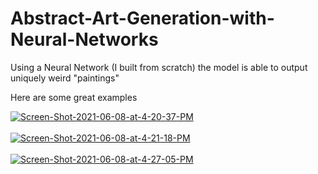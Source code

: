 # Abstract-Art-Generation-with-Neural-Networks

Using a Neural Network (I built from scratch) the model is able to output uniquely weird "paintings"

Here are some great examples

<a href="https://postimg.cc/zyLLLFVm" target="_blank"><img src="https://i.postimg.cc/13BDjWSz/Screen-Shot-2021-06-08-at-4-20-37-PM.png" alt="Screen-Shot-2021-06-08-at-4-20-37-PM"/></a><br/><br/>
<a href="https://postimg.cc/mcCtjZY8" target="_blank"><img src="https://i.postimg.cc/25XhzVVR/Screen-Shot-2021-06-08-at-4-21-18-PM.png" alt="Screen-Shot-2021-06-08-at-4-21-18-PM"/></a><br/><br/>
<a href="https://postimg.cc/gxfx3LZx" target="_blank"><img src="https://i.postimg.cc/Xvv9SwNk/Screen-Shot-2021-06-08-at-4-27-05-PM.png" alt="Screen-Shot-2021-06-08-at-4-27-05-PM"/></a><br/><br/>

